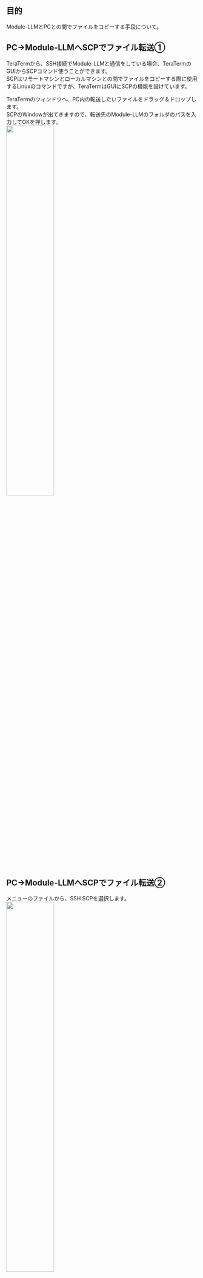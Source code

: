 ## 目的
Module-LLMとPCとの間でファイルをコピーする手段について。


## PC→Module-LLMへSCPでファイル転送①

TeraTermから、SSH接続でModule-LLMと通信をしている場合、TeraTermのGUIからSCPコマンド使うことができます。 <br>
SCPはリモートマシンとローカルマシンとの間でファイルをコピーする際に使用するLinuxのコマンドですが、TeraTermはGUIにSCPの機能を設けています。

TeraTermのウィンドウへ、PC内の転送したいファイルをドラッグ＆ドロップします。 <br>
SCPのWindowが出てきますので、転送先のModule-LLMのフォルダのパスを入力してOKを押します。 <br>
<img src="https://github.com/user-attachments/assets/aa4324be-f677-4772-9a42-f06eaa35eaa5" width="50%">


## PC→Module-LLMへSCPでファイル転送②
メニューのファイルから、SSH SCPを選択します。 <br>
<img src="https://github.com/user-attachments/assets/92fa47e2-0f47-45e4-8e28-ae59a9690868" width="50%">


SCPのウィンドウの上半分のメニューを使います。PC内のファイルを選択、もしくはPC内のファイルをこのウィンドウにドラックし、転送先のModule-LLMのフォルダのパスを入力して送信を押します。 <br>
<img src="https://github.com/user-attachments/assets/f702efaa-1f78-4078-a60b-59de5f37cc41" width="50%">

## Module-LLM→PCへSCPでファイル転送

SCPのウィンドウの下半分のメニューを使います。Module-LLM内のファイルのパスを入力し、転送先のPCのフォルダのパスを入力して受信を押します。 <br>

<img src="https://github.com/user-attachments/assets/3241c6b9-57a4-4b95-8f83-e35b6c28e798" width="50%">


## Module-LLMにSambaをインストールする。

Module-LLMのRootアカウントへ、デバック基板からログインをします。

ユーザを作成します。

```
root@m5stack-LLM:~# adduser user_name
Adding user `user_name' ...
Adding new group `user_name' (1001) ...
Adding new user `user_name' (1001) with group `user_name' ...
Creating home directory `/home/user_name' ...
Copying files from `/etc/skel' ...
New password:
Retype new password:
passwd: password updated successfully
Changing the user information for user_name
Enter the new value, or press ENTER for the default
        Full Name []:
        Room Number []:
        Work Phone []:
        Home Phone []:
        Other []:
Is the information correct? [Y/n]
```

ユーザをsudoグループに追加します。

```
root@m5stack-LLM:~# gpasswd -a user_name sudo
Adding user user_name to group sudo
```

Sambaをインストールします。

```
root@m5stack-LLM:~# sudo apt install -y samba
```

Sambaの設定ファイルをバックアップします。
```
root@m5stack-LLM:~# cd /etc/samba/
root@m5stack-LLM:~# sudo cp -a smb.conf smb.conf.default
```

```
  951  sudo vim smb.conf
```

smb.confの末尾に下記を追加します。

```smb.conf
[user_name]
path = /home/user_name/
browsable = yes
writable = yes
guest ok = no
read only = no
```

ユーザーにsambaパスワードを設定します。


```
root@m5stack-LLM:~# sudo smbpasswd -a user_name
New SMB password:
Retype new SMB password:
Added user user_name.
```

```
PCから、共有フォルダへアクセスして確認します。
\\｛samba接続先IPアドレス｝\｛ユーザー名｝
```

